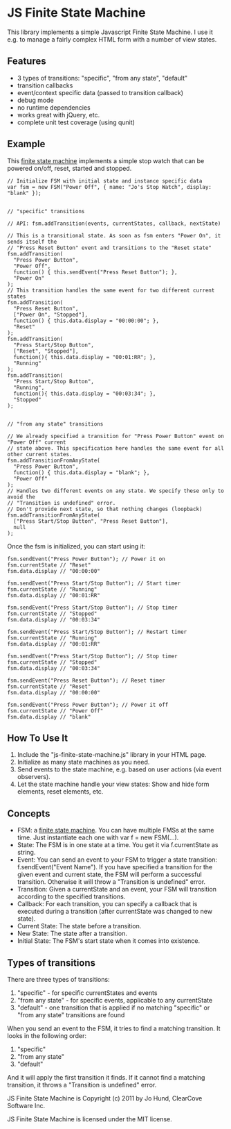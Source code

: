 JS Finite State Machine
====

This library implements a simple Javascript Finite State Machine. I use it e.g. to manage a fairly
complex HTML form with a number of view states.


Features
----

* 3 types of transitions: "specific", "from any state", "default"
* transition callbacks
* event/context specific data (passed to transition callback)
* debug mode
* no runtime dependencies
* works great with jQuery, etc.
* complete unit test coverage (using qunit)


Example
----

This [finite state machine](http://en.wikipedia.org/wiki/Finite-state_machine) implements a simple
stop watch that can be powered on/off, reset, started and stopped.

    // Initialize FSM with initial state and instance specific data
    var fsm = new FSM("Power Off", { name: "Jo's Stop Watch", display: "blank" });


    // "specific" transitions

    // API: fsm.addTransition(events, currentStates, callback, nextState)

    // This is a transitional state. As soon as fsm enters "Power On", it sends itself the
    // "Press Reset Button" event and transitions to the "Reset state"
    fsm.addTransition(
      "Press Power Button",
      "Power Off",
      function() { this.sendEvent("Press Reset Button"); },
      "Power On"
    );
    // This transition handles the same event for two different current states
    fsm.addTransition(
      "Press Reset Button",
      ["Power On", "Stopped"],
      function() { this.data.display = "00:00:00"; },
      "Reset"
    );
    fsm.addTransition(
      "Press Start/Stop Button",
      ["Reset", "Stopped"],
      function(){ this.data.display = "00:01:RR"; },
      "Running"
    );
    fsm.addTransition(
      "Press Start/Stop Button",
      "Running",
      function(){ this.data.display = "00:03:34"; },
      "Stopped"
    );


    // "from any state" transitions

    // We already specified a transition for "Press Power Button" event on "Power Off" current
    // state above. This specification here handles the same event for all other current states.
    fsm.addTransitionFromAnyState(
      "Press Power Button",
      function() { this.data.display = "blank"; },
      "Power Off"
    );
    // Handles two different events on any state. We specify these only to avoid the
    // "Transition is undefined" error.
    // Don't provide next state, so that nothing changes (loopback)
    fsm.addTransitionFromAnyState(
      ["Press Start/Stop Button", "Press Reset Button"],
      null
    );

Once the fsm is initialized, you can start using it:

    fsm.sendEvent("Press Power Button"); // Power it on
    fsm.currentState // "Reset"
    fsm.data.display // "00:00:00"

    fsm.sendEvent("Press Start/Stop Button"); // Start timer
    fsm.currentState // "Running"
    fsm.data.display // "00:01:RR"

    fsm.sendEvent("Press Start/Stop Button"); // Stop timer
    fsm.currentState // "Stopped"
    fsm.data.display // "00:03:34"

    fsm.sendEvent("Press Start/Stop Button"); // Restart timer
    fsm.currentState // "Running"
    fsm.data.display // "00:01:RR"

    fsm.sendEvent("Press Start/Stop Button"); // Stop timer
    fsm.currentState // "Stopped"
    fsm.data.display // "00:03:34"

    fsm.sendEvent("Press Reset Button"); // Reset timer
    fsm.currentState // "Reset"
    fsm.data.display // "00:00:00"

    fsm.sendEvent("Press Power Button"); // Power it off
    fsm.currentState // "Power Off"
    fsm.data.display // "blank"


How To Use It
----

1. Include the "js-finite-state-machine.js" library in your HTML page.
2. Initialize as many state machines as you need.
3. Send events to the state machine, e.g. based on user actions (via event observers).
4. Let the state machine handle your view states: Show and hide form elements, reset elements, etc.


Concepts
----

* FSM: a [finite state machine](http://en.wikipedia.org/wiki/Finite-state_machine). You can have
  multiple FMSs at the same time. Just instantiate each one with var f = new FSM(...).
* State: The FSM is in one state at a time. You get it via f.currentState as string.
* Event: You can send an event to your FSM to trigger a state transition: f.sendEvent("Event Name"). If
  you have specified a transition for the given event and current state, the FSM will perform a
  successful transition. Otherwise it will throw a "Transition is undefined" error.
* Transition: Given a currentState and an event, your FSM will transition according to the
  specified transitions.
* Callback: For each transition, you can specify a callback that is executed during a transition
  (after currentState was changed to new state).
* Current State: The state before a transition.
* New State: The state after a transition.
* Initial State: The FSM's start state when it comes into existence.


Types of transitions
----

There are three types of transitions:

1. "specific" - for specific currentStates and events
2. "from any state" - for specific events, applicable to any currentState
3. "default" - one transition that is applied if no matching "specific" or "from any state"
   transitions are found

When you send an event to the FSM, it tries to find a matching transition. It looks in the following
order:

1. "specific"
2. "from any state"
3. "default"

And it will apply the first transition it finds. If it cannot find a matching transition, it throws
a "Transition is undefined" error.


JS Finite State Machine is Copyright (c) 2011 by Jo Hund, ClearCove Software Inc.

JS Finite State Machine is licensed under the MIT license.
